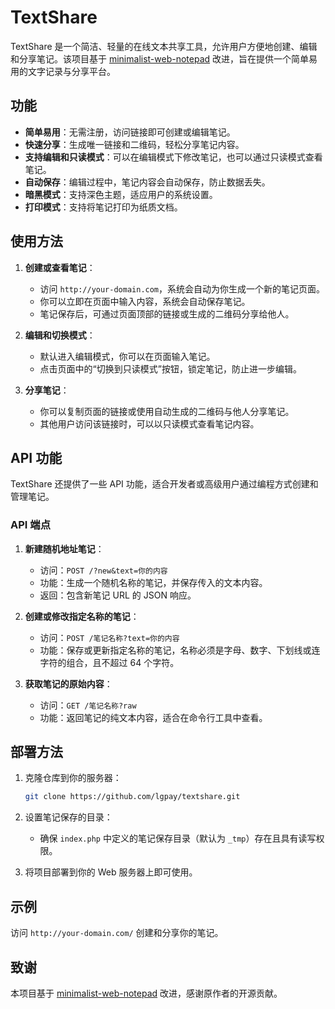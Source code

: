 # TextShare

TextShare 是一个简洁、轻量的在线文本共享工具，允许用户方便地创建、编辑和分享笔记。该项目基于 [minimalist-web-notepad](https://github.com/pereorga/minimalist-web-notepad) 改进，旨在提供一个简单易用的文字记录与分享平台。

## 功能

*   **简单易用**：无需注册，访问链接即可创建或编辑笔记。
*   **快速分享**：生成唯一链接和二维码，轻松分享笔记内容。
*   **支持编辑和只读模式**：可以在编辑模式下修改笔记，也可以通过只读模式查看笔记。
*   **自动保存**：编辑过程中，笔记内容会自动保存，防止数据丢失。
*   **暗黑模式**：支持深色主题，适应用户的系统设置。
*   **打印模式**：支持将笔记打印为纸质文档。

## 使用方法

1.  **创建或查看笔记**：

    *   访问 `http://your-domain.com`，系统会自动为你生成一个新的笔记页面。
    *   你可以立即在页面中输入内容，系统会自动保存笔记。
    *   笔记保存后，可通过页面顶部的链接或生成的二维码分享给他人。
2.  **编辑和切换模式**：

    *   默认进入编辑模式，你可以在页面输入笔记。
    *   点击页面中的“切换到只读模式”按钮，锁定笔记，防止进一步编辑。
3.  **分享笔记**：

    *   你可以复制页面的链接或使用自动生成的二维码与他人分享笔记。
    *   其他用户访问该链接时，可以以只读模式查看笔记内容。

## API 功能

TextShare 还提供了一些 API 功能，适合开发者或高级用户通过编程方式创建和管理笔记。

### API 端点

1.  **新建随机地址笔记**：

    *   访问：`POST /?new&text=你的内容`
    *   功能：生成一个随机名称的笔记，并保存传入的文本内容。
    *   返回：包含新笔记 URL 的 JSON 响应。
2.  **创建或修改指定名称的笔记**：

    *   访问：`POST /笔记名称?text=你的内容`
    *   功能：保存或更新指定名称的笔记，名称必须是字母、数字、下划线或连字符的组合，且不超过 64 个字符。
3.  **获取笔记的原始内容**：

    *   访问：`GET /笔记名称?raw`
    *   功能：返回笔记的纯文本内容，适合在命令行工具中查看。

## 部署方法

1.  克隆仓库到你的服务器：

    ```bash
    git clone https://github.com/lgpay/textshare.git

    ```
2.  设置笔记保存的目录：

    *   确保 `index.php` 中定义的笔记保存目录（默认为 `_tmp`）存在且具有读写权限。
3.  将项目部署到你的 Web 服务器上即可使用。

## 示例

访问 `http://your-domain.com/` 创建和分享你的笔记。

## 致谢

本项目基于 [minimalist-web-notepad](https://github.com/pereorga/minimalist-web-notepad) 改进，感谢原作者的开源贡献。
